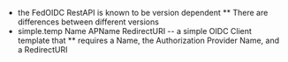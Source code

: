 * the FedOIDC RestAPI is known to be version dependent
** There are differences between different versions
* simple.temp Name APName RedirectURI -- a simple OIDC Client template that
** requires a Name, the Authorization Provider Name, and a RedirectURI
